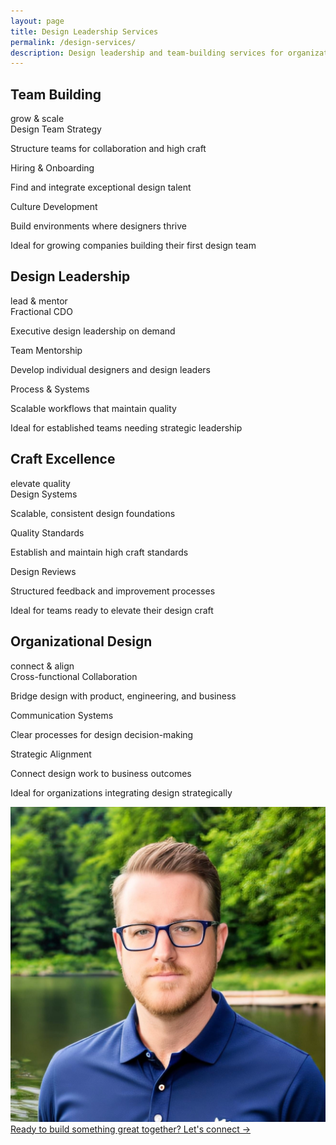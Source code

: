 ```yaml
---
layout: page
title: Design Leadership Services
permalink: /design-services/
description: Design leadership and team-building services for organizations ready to invest in exceptional craft, strong mentorship, and collaborative design cultures.
---
```


<div class="grid grid-cols-1 lg:grid-cols-2 gap-4 lg:gap-8">
  <div class="fade-in-element group relative">
    <div class="border border-gray-700 rounded-lg p-8 h-full hover:border-gray-400 transition-colors">
      <div class="flex items-start justify-between mb-6">
        <h2 class="mt-0 text-xl" data-scramble>Team Building</h2>
        <span class="text-xs uppercase font-bold tracking-wider text-blue-950 bg-blue-500 px-2 py-1 rounded">grow & scale</span>
      </div>
      <div class="space-y-3 mb-6">
        <div>
          <span class="font-medium">Design Team Strategy</span>
          <p class="text-foreground-muted mt-1" data-scramble>Structure teams for collaboration and high craft</p>
        </div>
        <div>
          <span class="font-medium">Hiring & Onboarding</span>
          <p class="text-foreground-muted mt-1" data-scramble>Find and integrate exceptional design talent</p>
        </div>
        <div>
          <span class="font-medium">Culture Development</span>
          <p class="text-foreground-muted mt-1" data-scramble>Build environments where designers thrive</p>
        </div>
      </div>
      <p class="border-t border-gray-700 pt-4" data-scramble>
        Ideal for growing companies building their first design team
      </p>
    </div>
  </div>
  <div class="fade-in-element group relative">
    <div class="border border-gray-700 rounded-lg p-8 h-full hover:border-gray-400 transition-colors">
      <div class="flex items-start justify-between mb-6">
        <h2 class="mt-0 text-xl" data-scramble>Design Leadership</h2>
        <span class="text-xs uppercase font-bold tracking-wider text-green-950 bg-green-500 px-2 py-1 rounded">lead & mentor</span>
      </div>
      <div class="space-y-3 mb-6">
        <div>
          <span class="font-medium">Fractional CDO</span>
          <p class="text-foreground-muted mt-1" data-scramble>Executive design leadership on demand</p>
        </div>
        <div>
          <span class="font-medium">Team Mentorship</span>
          <p class="text-foreground-muted mt-1" data-scramble>Develop individual designers and design leaders</p>
        </div>
        <div>
          <span class="font-medium">Process & Systems</span>
          <p class="text-foreground-muted mt-1" data-scramble>Scalable workflows that maintain quality</p>
        </div>
      </div>
      <p class="border-t border-gray-700 pt-4" data-scramble>
        Ideal for established teams needing strategic leadership
      </p>
    </div>
  </div>
  <div class="fade-in-element group relative">
    <div class="border border-gray-700 rounded-lg p-8 h-full hover:border-gray-400 transition-colors">
      <div class="flex items-start justify-between mb-6">
        <h2 class="mt-0 text-xl" data-scramble>Craft Excellence</h2>
        <span class="text-xs uppercase font-bold tracking-wider text-primary-950 bg-primary-500 px-2 py-1 rounded">elevate quality</span>
      </div>
      <div class="space-y-3 mb-6">
        <div>
          <span class="font-medium">Design Systems</span>
          <p class="text-foreground-muted mt-1" data-scramble>Scalable, consistent design foundations</p>
        </div>
        <div>
          <span class="font-medium">Quality Standards</span>
          <p class="text-foreground-muted mt-1" data-scramble>Establish and maintain high craft standards</p>
        </div>
        <div>
          <span class="font-medium">Design Reviews</span>
          <p class="text-foreground-muted mt-1" data-scramble>Structured feedback and improvement processes</p>
        </div>
      </div>
      <p class="border-t border-gray-700 pt-4" data-scramble>
        Ideal for teams ready to elevate their design craft
      </p>
    </div>
  </div>
  <div class="fade-in-element group relative">
    <div class="border border-gray-700 rounded-lg p-8 h-full hover:border-gray-400 transition-colors">
      <div class="flex items-start justify-between mb-6">
        <h2 class="mt-0 text-xl" data-scramble>Organizational Design</h2>
        <span class="text-xs uppercase font-bold tracking-wider text-purple-950 bg-purple-500 px-2 py-1 rounded">connect & align</span>
      </div>
      <div class="space-y-3 mb-6">
        <div>
          <span class="font-medium">Cross-functional Collaboration</span>
          <p class="text-foreground-muted mt-1" data-scramble>Bridge design with product, engineering, and business</p>
        </div>
        <div>
          <span class="font-medium">Communication Systems</span>
          <p class="text-foreground-muted mt-1" data-scramble>Clear processes for design decision-making</p>
        </div>
        <div>
          <span class="font-medium">Strategic Alignment</span>
          <p class="text-foreground-muted mt-1" data-scramble>Connect design work to business outcomes</p>
        </div>
      </div>
      <p class="border-t border-gray-700 pt-4" data-scramble>
        Ideal for organizations integrating design strategically
      </p>
    </div>
  </div>
  <a href="/contact" class="contact-card fade-in-element lg:col-span-2">
    <img class="contact-card__image" src="/assets/images/profile-photo.png" />
    <div class="contact-card__content">
      <span class="contact-card__text" data-scramble>Ready to build something great together?</span>
      <span class="contact-card__link">
        <span data-scramble>Let's connect &rarr;</span>
      </span>
    </div>
  </a>

</div>
